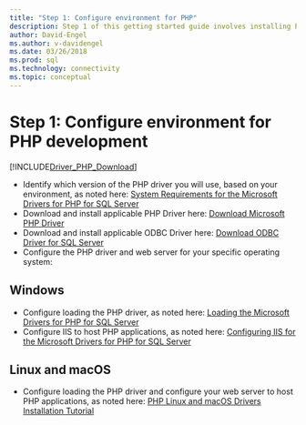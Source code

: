 ```yaml
---
title: "Step 1: Configure environment for PHP"
description: Step 1 of this getting started guide involves installing PHP, the Microsoft ODBC Driver for SQL Server, and configuring your development environment.
author: David-Engel
ms.author: v-davidengel
ms.date: 03/26/2018
ms.prod: sql
ms.technology: connectivity
ms.topic: conceptual
---
```

# Step 1: Configure environment for PHP development

[!INCLUDE[Driver_PHP_Download](../../includes/driver_php_download.md)]

- Identify which version of the PHP driver you will use, based on your environment, as noted here:  [System Requirements for the Microsoft Drivers for PHP for SQL Server](system-requirements-for-the-php-sql-driver.md)
- Download and install applicable PHP Driver here: [Download Microsoft PHP Driver](https://www.microsoft.com/download/details.aspx?id=20098)
- Download and install applicable ODBC Driver here:  [Download ODBC Driver for SQL Server](../odbc/download-odbc-driver-for-sql-server.md)
- Configure the PHP driver and web server for your specific operating system:

## Windows

- Configure loading the PHP driver, as noted here: [Loading the Microsoft Drivers for PHP for SQL Server](loading-the-php-sql-driver.md)
- Configure IIS to host PHP applications, as noted here: [Configuring IIS for the Microsoft Drivers for PHP for SQL Server](configuring-iis-for-php-sql-driver.md)

## Linux and macOS

- Configure loading the PHP driver and configure your web server to host PHP applications, as noted here: [PHP Linux and macOS Drivers Installation Tutorial](installation-tutorial-linux-mac.md)
